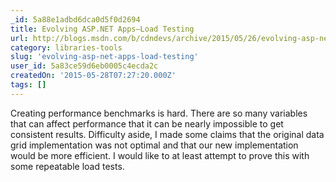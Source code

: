 ```yaml
---
_id: 5a88e1adbd6dca0d5f0d2694
title: Evolving ASP.NET Apps–Load Testing
url: http://blogs.msdn.com/b/cdndevs/archive/2015/05/26/evolving-asp-net-apps-load-testing.aspx
category: libraries-tools
slug: 'evolving-asp-net-apps-load-testing'
user_id: 5a83ce59d6eb0005c4ecda2c
createdOn: '2015-05-28T07:27:20.000Z'
tags: []
---
```


Creating performance benchmarks is hard. There are so many variables that can affect performance that it can be nearly impossible to get consistent results. Difficulty aside, I made some claims that the original data grid implementation was not optimal and that our new implementation would be more efficient. I would like to at least attempt to prove this with some repeatable load tests.
